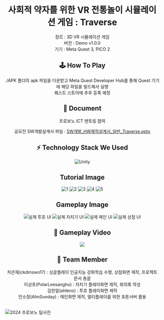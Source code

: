 <div align=center>
<h1>사회적 약자를 위한 VR 전통놀이 시뮬레이션 게임 : Traverse</h1>
장르 : 3D VR 시뮬레이션 게임
<br>
  버전 : Demo v1.0.0
  <br>
  기기 : Meta Quest 3, PICO 2
  <h2>🕹️ How To Play</h2>
./APK 폴더의 apk 파일을 다운받고 Meta Quest Developer Hub를 통해 Quest 기기에 해당 파일을 빌드해서 실행 <br>
퀘스트 스토어에 추후 등록 예정

<h2>📄 Document</h2>
프로보노 ICT 멘토링 참여<br>

공모전 SW개발설계서 파일 : [SW개발_HW제작설계서_일반_Traverse.pptx](https://github.com/user-attachments/files/17128597/SW._HW._.x._Traverse.pptx)

<h2>⚡️ Technology Stack We Used</h2>


![Unity](https://img.shields.io/badge/unity-%23000000.svg?style=for-the-badge&logo=unity&logoColor=white)


<h2>Tutorial Image</h2>

![1](https://github.com/user-attachments/assets/357616d6-c97e-4c58-8e0e-8145c4501472)
![2](https://github.com/user-attachments/assets/12f56e96-b5cd-47c8-98a8-a8588d0ca7e5)
![3](https://github.com/user-attachments/assets/cbd198cc-4114-495b-8933-5ff71e0446e6)
![4](https://github.com/user-attachments/assets/836e00fb-cf9b-4e3c-999c-1981f741ea17)
![5](https://github.com/user-attachments/assets/53dbe6a9-cf35-414a-b6f4-26274e00af19)

<h2>Gameplay Image</h2>

![실제 투호 UI](https://github.com/user-attachments/assets/f9cab19e-9d4e-4ea6-8172-d8e44fe6213d)
![실제 자치기 UI](https://github.com/user-attachments/assets/25413121-f287-4347-a7c6-24ca372b0c80)
![실제 메인 UI](https://github.com/user-attachments/assets/9d12133a-31a0-442f-a1ae-3f0a73afeb05)
![실제 상점 UI](https://github.com/user-attachments/assets/c7f2edf9-b11c-47fa-9193-6d4bd544a1cf)


<h2>🎥 Gameplay Video</h2>
<a href="https://www.youtube.com/watch?v=KWqsSwzVGRM"><img src="https://img.shields.io/badge/YouTube-%23FF0000.svg?style=for-the-badge&logo=YouTube&logoColor=white"/></a>
<h2>👬 Team Member</h2>
차은재(ckdmswo17) : 싱글플레이 인공지능 강화학습 수행, 상점화면 제작, 프로젝트 문서 총괄<br>
이상호(PolarLeesangho) : 자치기 플레이화면 제작, 회의록 작성<br>
김한얼(ahleno) : 투호 플레이화면 제작<br>
안소정(AhnSunday) : 메인화면 제작, 멀티플레이를 위한 포톤서버 활용
</div>
<br>

![2024 프로보노 팀사진](https://github.com/user-attachments/assets/68ef72e2-568b-4cc5-87a1-db005d926f66)



